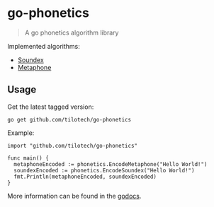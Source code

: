 # go-phonetics

> A go phonetics algorithm library

Implemented algorithms:

* [Soundex](http://en.wikipedia.org/wiki/Soundex)
* [Metaphone](http://en.wikipedia.org/wiki/Metaphone)

## Usage

Get the latest tagged version:

```
go get github.com/tilotech/go-phonetics
```

Example:

```
import "github.com/tilotech/go-phonetics"

func main() {
  metaphoneEncoded := phonetics.EncodeMetaphone("Hello World!")
  soundexEncoded := phonetics.EncodeSoundex("Hello World!")
  fmt.Println(metaphoneEncoded, soundexEncoded)
}
```

More information can be found in the [godocs](https://pkg.go.dev/github.com/tilotech/go-phonetics).
